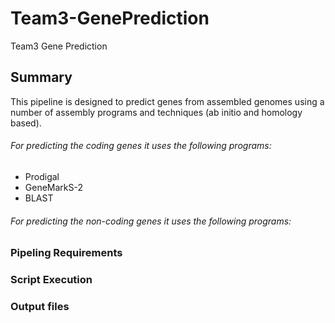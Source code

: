 # Team3-GenePrediction
Team3 Gene Prediction

## Summary 
This pipeline is designed to predict genes from assembled genomes using a number of assembly programs and techniques (ab initio and homology based). 
###### For predicting the coding genes it uses the following programs:
* Prodigal
* GeneMarkS-2
* BLAST

###### For predicting the non-coding genes it uses the following programs:
<fill-in>

### Pipeling Requirements

### Script Execution

### Output files

